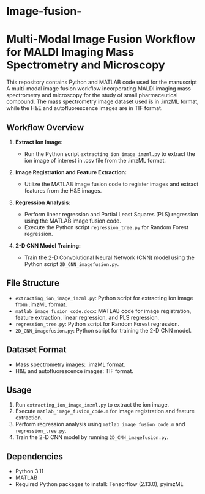 # Image-fusion-
# Multi-Modal Image Fusion Workflow for MALDI Imaging Mass Spectrometry and Microscopy
This repository contains Python and MATLAB code used for the manuscript A multi-modal image fusion workflow incorporating MALDI imaging mass spectrometry and microscopy for the study of small pharmaceutical compound. The mass spectrometry image dataset used is in .imzML format, while the H&E and autofluorescence images are in TIF format.

## Workflow Overview

1. **Extract Ion Image:**
   - Run the Python script `extracting_ion_image_imzml.py` to extract the ion image of interest in .csv file from the .imzML format.

2. **Image Registration and Feature Extraction:**
   - Utilize the MATLAB image fusion code to register images and extract features from the H&E images.

3. **Regression Analysis:**
   - Perform linear regression and Partial Least Squares (PLS) regression using the MATLAB image fusion code.
   - Execute the Python script `regression_tree.py` for Random Forest regression.

4. **2-D CNN Model Training:**
   - Train the 2-D Convolutional Neural Network (CNN) model using the Python script `2D_CNN_imagefusion.py`.

## File Structure

- `extracting_ion_image_imzml.py`: Python script for extracting ion image from .imzML format.
- `matlab_image_fusion_code.docx`: MATLAB code for image registration, feature extraction, linear regression, and PLS regression.
- `regression_tree.py`: Python script for Random Forest regression.
- `2D_CNN_imagefusion.py`: Python script for training the 2-D CNN model.

## Dataset Format

- Mass spectrometry images: .imzML format.
- H&E and autofluorescence images: TIF format.

## Usage

1. Run `extracting_ion_image_imzml.py` to extract the ion image.
2. Execute `matlab_image_fusion_code.m` for image registration and feature extraction.
3. Perform regression analysis using `matlab_image_fusion_code.m` and `regression_tree.py`.
4. Train the 2-D CNN model by running `2D_CNN_imagefusion.py`.

## Dependencies

- Python 3.11
- MATLAB
- Required Python packages to install: Tensorflow (2.13.0), pyimzML
